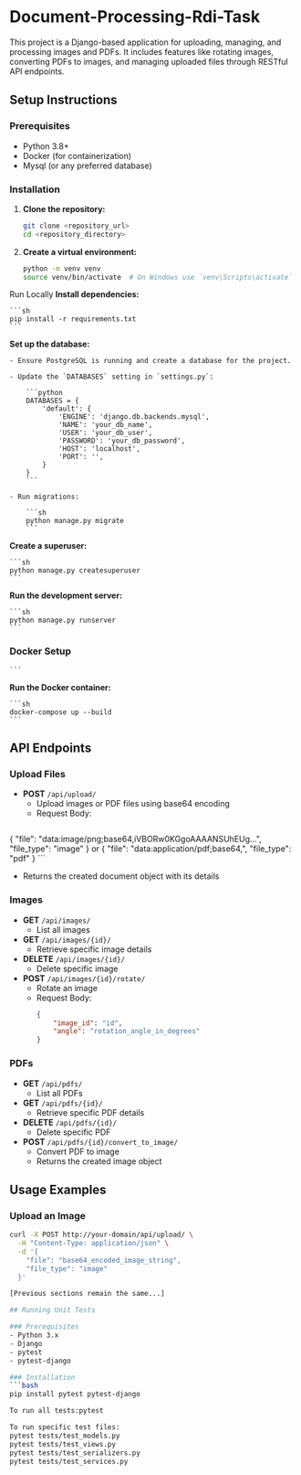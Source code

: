 # Document-Processing-Rdi-Task
This project is a Django-based application for uploading, managing, and processing images and PDFs.
It includes features like rotating images, converting PDFs to images, and managing uploaded files through RESTful API endpoints.


## Setup Instructions

### Prerequisites

- Python 3.8+
- Docker (for containerization)
- Mysql (or any preferred database)

### Installation

1. **Clone the repository:**

    ```sh
    git clone <repository_url>
    cd <repository_directory>
    ```

2. **Create a virtual environment:**

    ```sh
    python -m venv venv
    source venv/bin/activate  # On Windows use `venv\Scripts\activate`
    ```
Run Locally
 **Install dependencies:**

    ```sh
    pip install -r requirements.txt
    ```

 **Set up the database:**

    - Ensure PostgreSQL is running and create a database for the project.

    - Update the `DATABASES` setting in `settings.py`:

        ```python
        DATABASES = {
            'default': {
                'ENGINE': 'django.db.backends.mysql',
                'NAME': 'your_db_name',
                'USER': 'your_db_user',
                'PASSWORD': 'your_db_password',
                'HOST': 'localhost',
                'PORT': '',
            }
        }
        ```

    - Run migrations:

        ```sh
        python manage.py migrate
        ```

 **Create a superuser:**

    ```sh
    python manage.py createsuperuser
    ```

 **Run the development server:**

    ```sh
    python manage.py runserver
    ```

### Docker Setup

    ```

 **Run the Docker container:**

    ```sh
    docker-compose up --build
    ```
## API Endpoints

### Upload Files
- **POST** `/api/upload/`
  - Upload images or PDF files using base64 encoding
  - Request Body:
    ```json
{
  "file": "data:image/png;base64,iVBORw0KGgoAAAANSUhEUg...",
  "file_type": "image"
}
or
{
    "file": "data:application/pdf;base64,<base64-encoded-content>",
    "file_type": "pdf"
}
    ```
  - Returns the created document object with its details

### Images
- **GET** `/api/images/`
  - List all images
- **GET** `/api/images/{id}/`
  - Retrieve specific image details
- **DELETE** `/api/images/{id}/`
  - Delete specific image
- **POST** `/api/images/{id}/rotate/`
  - Rotate an image
  - Request Body:
    ```json
    {
        "image_id": "id",
        "angle": "rotation_angle_in_degrees"
    }
    ```

### PDFs
- **GET** `/api/pdfs/`
  - List all PDFs
- **GET** `/api/pdfs/{id}/`
  - Retrieve specific PDF details
- **DELETE** `/api/pdfs/{id}/`
  - Delete specific PDF
- **POST** `/api/pdfs/{id}/convert_to_image/`
  - Convert PDF to image
  - Returns the created image object

## Usage Examples

### Upload an Image
```bash
curl -X POST http://your-domain/api/upload/ \
  -H "Content-Type: application/json" \
  -d '{
    "file": "base64_encoded_image_string",
    "file_type": "image"
  }'

[Previous sections remain the same...]

## Running Unit Tests

### Prerequisites
- Python 3.x
- Django
- pytest
- pytest-django

### Installation
```bash
pip install pytest pytest-django

To run all tests:pytest

To run specific test files:
pytest tests/test_models.py
pytest tests/test_views.py
pytest tests/test_serializers.py
pytest tests/test_services.py
